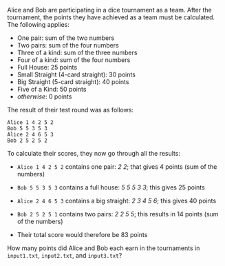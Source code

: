 Alice and Bob are participating in a dice tournament as a team.
After the tournament, the points they have achieved as a team must be calculated.
The following applies:
- One pair: sum of the two numbers
- Two pairs: sum of the four numbers
- Three of a kind: sum of the three numbers
- Four of a kind: sum of the four numbers
- Full House: 25 points
- Small Straight (4-card straight): 30 points
- Big Straight (5-card straight): 40 points
- Five of a Kind: 50 points
- *otherwise*: 0 points

The result of their test round was as follows:
```
Alice 1 4 2 5 2
Bob 5 5 3 5 3
Alice 2 4 6 5 3
Bob 2 5 2 5 2
```

To calculate their scores, they now go through all the results:
- `Alice 1 4 2 5 2` contains one pair: *2* *2*; that gives 4 points (sum of the numbers)
- `Bob 5 5 3 5 3` contains a full house: *5* *5* *5* *3* *3*; this gives 25 points
- `Alice 2 4 6 5 3` contains a big straight: *2* *3* *4* *5* *6*; this gives 40 points
- `Bob 2 5 2 5 1` contains two pairs: *2* *2* *5* *5*; this results in 14 points (sum of the numbers)

- Their total score would therefore be 83 points

How many points did Alice and Bob each earn in the tournaments in `input1.txt`, `input2.txt`, and `input3.txt`?